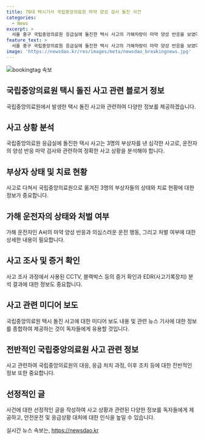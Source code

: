 ```yaml
---
title: 70대 택시기사 국립중앙의료원 마약 양성 검사 돌진 사건
categories:
  - News
excerpt: >
  서울 중구 국립중앙의료원 응급실에 돌진한 택시 사고의 가해차량이 마약 양성 반응을 보였다. 피해자 3명 중 1명은 중상이지만 생명에는 지장이 없다. 경찰은 운전자의 마약 간이 검사와 사고 경위를 조사 중이며, 폐쇄회로TV와 블랙박스 자료를 확인 중이다. 부상자들은 국립중앙의료원에서 치료를 받고 있다. 클릭을 유도하기 위해 상세사고 내용과 운전자의 상태 등을 요약했다.
feature_text: >
  서울 중구 국립중앙의료원 응급실에 돌진한 택시 사고의 가해차량이 마약 양성 반응을 보였다. 피해자 3명 중 1명은 중상이지만 생명에는 지장이 없다. 경찰은 운전자의 마약 간이 검사와 사고 경위를 조사 중이며, 폐쇄회로TV와 블랙박스 자료를 확인 중이다. 부상자들은 국립중앙의료원에서 치료를 받고 있다. 클릭을 유도하기 위해 상세사고 내용과 운전자의 상태 등을 요약했다.
image: 'https://newsdao.kr/res/images/meta/newsdao_breakingnews.jpg'
---
```


<p><img src="https://newsdao.kr/res/images/meta/newsdao_breakingnews.jpg" alt="bookingtag 속보" /></p>

<h2 data-ke-size="size26">국립중앙의료원 택시 돌진 사고 관련 블로거 정보</h2>

<p>국립중앙의료원에서 발생한 택시 돌진 사고와 관련하여 다양한 정보를 제공하겠습니다.</p>

<p data-ke-size="size16"></p>

<h2><b>사고 상황 분석</b></h2>

<p>국립중앙의료원 응급실에 돌진한 택시 사고는 3명의 부상자를 낸 심각한 사고로, 운전자의 양성 반응 마약 검사와 관련하여 정확한 사고 상황을 분석해야 합니다.</p>

<p data-ke-size="size16"></p>

<h2><b>부상자 상태 및 치료 현황</b></h2>

<p>사고로 다쳐서 국립중앙의료원으로 옮겨진 3명의 부상자들의 상태와 치료 현황에 대한 정보가 중요합니다.</p>

<p data-ke-size="size16"></p>

<h2><b>가해 운전자의 상태와 처벌 여부</b></h2>

<p>가해 운전자인 A씨의 마약 양성 반응과 의심스러운 운전 행동, 그리고 처벌 여부에 대한 상세한 내용이 필요합니다.</p>

<p data-ke-size="size16"></p>

<h2><b>사고 조사 및 증거 확인</b></h2>

<p>사고 조사 과정에서 사용된 CCTV, 블랙박스 등의 증거 확인과 EDR(사고기록장치) 분석 결과에 대한 정보도 중요합니다.</p>

<p data-ke-size="size16"></p>

<h2><b>사고 관련 미디어 보도</b></h2>

<p>국립중앙의료원 택시 돌진 사고에 대한 미디어 보도 내용 및 관련 뉴스 기사에 대한 정보를 종합하여 제공하는 것이 독자들에게 유용할 것입니다.</p>

<p data-ke-size="size16"></p>

<h2><b>전반적인 국립중앙의료원 사고 관련 정보</b></h2>

<p>사고 관련하여 국립중앙의료원의 대응, 응급 처치 과정, 이후 조치 등에 대한 전반적인 정보 또한 중요합니다.</p>

<p data-ke-size="size16"></p>

<h2><b>선정적인 글</b></h2>

<p>사건에 대한 선정적인 글을 작성하여 사고 상황과 관련된 다양한 정보를 독자들에게 제공하고, 안전운전 및 응급상황 대처에 대한 인식을 높일 수 있습니다.</p>

<p data-ke-size="size16"></p>
실시간 뉴스 속보는, <a href="https://newsdao.kr" rel="dofollow">https://newsdao.kr</a>


